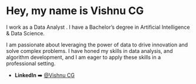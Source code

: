 # Hey, my name is Vishnu CG

I work as a Data Analyst . I have a Bachelor’s degree in Artificial Intelligence & Data Science.

I am passionate about leveraging the power of data to drive innovation and solve complex problems. I have honed my skills in data analysis, and algorithm development, and I am eager to apply these skills in a professional setting.

- **LinkedIn** ➡️ [@Vishnu CG](https://www.linkedin.com/in/vishnu-cg/)

